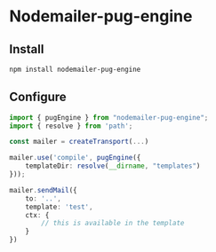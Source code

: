 # Nodemailer-pug-engine

## Install

```bash
npm install nodemailer-pug-engine
```

## Configure
```typescript
import { pugEngine } from "nodemailer-pug-engine";
import { resolve } from 'path';

const mailer = createTransport(...)

mailer.use('compile', pugEngine({
    templateDir: resolve(__dirname, "templates")
}));

mailer.sendMail({
    to: '..',
    template: 'test',
    ctx: {
        // this is available in the template
    }
})
```
